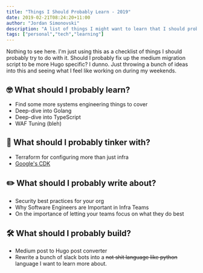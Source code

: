 ```yaml
---
title: "Things I Should Probably Learn - 2019"
date: 2019-02-21T08:24:20+11:00
author: "Jordan Simonovski"
description: "A list of things I might want to learn that I should probably maybe maintain."
tags: ["personal","tech","learning"]
---
```


Nothing to see here. I'm just using this as a checklist of things I should probably try to do with it. 
Should I probably fix up the medium migration script to be more Hugo specific? I dunno. Just throwing a bunch of ideas into this and seeing what I feel like working on during my weekends.

## 🤓 What should I probably learn?

- Find some more systems engineering things to cover
- Deep-dive into Golang
- Deep-dive into TypeScript
- WAF Tuning (bleh)

## 🤖 What should I probably tinker with?

- Terraform for configuring more than just infra
- [Google's CDK](https://github.com/google/go-cloud)

## ✏️ What should I probably write about?

- Security best practices for your org
- Why Software Engineers are Important in Infra Teams
- On the importance of letting your teams focus on what they do best

## 🛠 What should I probably build?

- Medium post to Hugo post converter
- Rewrite a bunch of slack bots into a ~~not shit language like python~~ language I want to learn more about.